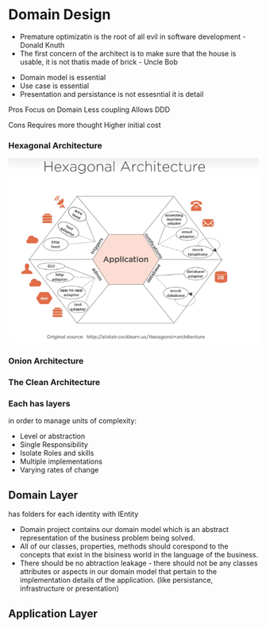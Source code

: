 # Domain Design 

* Premature optimizatin is the root of all evil in software development - Donald Knuth
* The first concern of the architect is to make sure that the house is usable, it is not thatis made of brick - Uncle Bob

- Domain model is essential
- Use case is essential
- Presentation and persistance is not essesntial it is detail

Pros
Focus on Domain
Less coupling
Allows DDD

Cons
Requires more thought
Higher initial cost


### Hexagonal Architecture
![alt tag](https://raw.githubusercontent.com/miticv/miticv.github.io/master/images/Hexagonal.png)
### Onion Architecture

### The Clean Architecture

### Each has layers
in order to manage units of complexity:
- Level or abstraction
- Single Responsibility
- Isolate Roles and skills
- Multiple implementations
- Varying rates of change

## Domain Layer
has folders for each identity with IEntity
* Domain project contains our domain model which is an abstract representation of the business problem being solved.
* All of our classes, properties, methods should corespond to the concepts that exist in the bisiness world in the language of the business.
* There should be no abtraction leakage - there should not be any classes attributes or aspects in our domain model 
that pertain to the implementation details of the application. (like persistance, infrastructure or presentation)

## Application Layer
